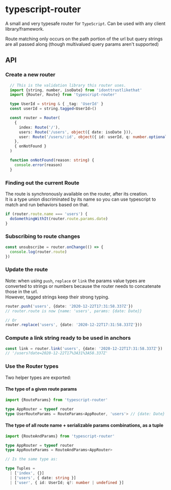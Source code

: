 # typescript-router

A small and very typesafe router for `TypeScript`. Can be used with any client library/framework.

Route matching only occurs on the path portion of the url but query strings are all passed along (though multivalued query params aren't supported)

## API

### Create a new router

```ts
  // This is the validation library this router uses.
  import {string, number, isoDate} from 'idonttrustlikethat'
  import {Router, Route} from 'typescript-router'

  type UserId = string & { _tag: 'UserId' }
  const userId = string.tagged<UserId>()

  const router = Router(
    {
      index: Route('/'),
      users: Route('/users', object({ date: isoDate })),
      user: Route('/users/:id', object({ id: userId, q: number.optional() }))
    },
    { onNotFound }
  )

  function onNotFound(reason: string) {
    console.error(reason)
  }
```

### Finding out the current Route

The route is synchronously available on the router, after its creation.  
It is a type union discriminated by its name so you can use typescript to match and run behaviors based on that.  

```ts
if (router.route.name === 'users') {
  doSomethingWithIt(router.route.params.date)
}
```

### Subscribing to route changes

```ts
const unsubscribe = router.onChange(() => {
  console.log(router.route)
})
```

### Update the route

Note: when using `push`, `replace` or `link` the params value types are converted to strings or numbers because the router needs to concatenate those in the url.  
However, tagged strings keep their strong typing.   

```ts
router.push('users', {date: '2020-12-22T17:31:58.337Z'})
// router.route is now {name: 'users', params: {date: Date}}

// Or
router.replace('users', {date: '2020-12-22T17:31:58.337Z'}))
```

### Compute a link string ready to be used in anchors

```ts
const link = router.link('users', {date: '2020-12-22T17:31:58.337Z'})
// '/users?date=2020-12-22T17%3A31%3A58.337Z'
```

### Use the Router types

Two helper types are exported:

#### The type of a given route params

```ts
import {RouteParams} from 'typescript-router'

type AppRouter = typeof router
type UserRouteParams = RouteParams<AppRouter, 'users'> // {date: Date}
```

#### The type of all route name + serializable params combinations, as a tuple

```ts
import {RouteAndParams} from 'typescript-router'

type AppRouter = typeof router
type AppRouteParams = RouteAndParams<AppRouter>

// Is the same type as:

type Tuples =
  | ['index', {}]
  | ['users', { date: string }]
  | ['user', { id: UserId; q?: number | undefined }]
```